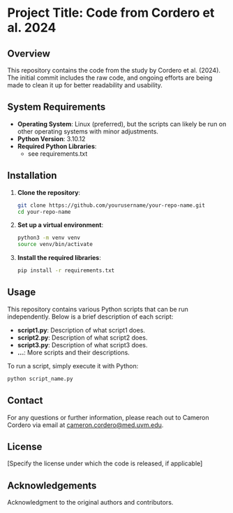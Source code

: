 
# Project Title: Code from Cordero et al. 2024

## Overview
This repository contains the code from the study by Cordero et al. (2024). The initial commit includes the raw code, and ongoing efforts are being made to clean it up for better readability and usability.

## System Requirements
- **Operating System**: Linux (preferred), but the scripts can likely be run on other operating systems with minor adjustments.
- **Python Version**: 3.10.12
- **Required Python Libraries**: 
    - see requirements.txt

## Installation
1. **Clone the repository**:
    ```sh
    git clone https://github.com/yourusername/your-repo-name.git
    cd your-repo-name
    ```
2. **Set up a virtual environment**:
    ```sh
    python3 -m venv venv
    source venv/bin/activate
    ```
3. **Install the required libraries**:
    ```sh
    pip install -r requirements.txt
    ```

## Usage
This repository contains various Python scripts that can be run independently. Below is a brief description of each script:

- **script1.py**: Description of what script1 does.
- **script2.py**: Description of what script2 does.
- **script3.py**: Description of what script3 does.
- **...**: More scripts and their descriptions.

To run a script, simply execute it with Python:
```sh
python script_name.py
```

## Contact
For any questions or further information, please reach out to Cameron Cordero via email at [cameron.cordero@med.uvm.edu](mailto:cameron.cordero@med.uvm.edu).

## License
[Specify the license under which the code is released, if applicable]

## Acknowledgements
Acknowledgment to the original authors and contributors.

